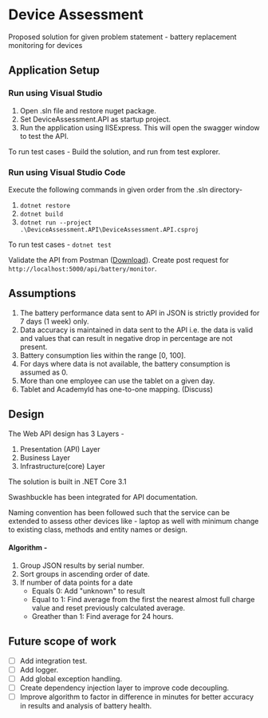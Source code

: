 # Device Assessment
Proposed solution for given problem statement - battery replacement monitoring for devices

## Application Setup

### Run using Visual Studio

1. Open .sln file and restore nuget package.
2. Set DeviceAssessment.API as startup project.
3. Run the application using IISExpress. This will open the swagger window to test the API.

To run test cases - Build the solution, and run from test explorer.

### Run using Visual Studio Code

Execute the following commands in given order from the .sln directory- 

1. `dotnet restore`
2. `dotnet build`
3. `dotnet run --project .\DeviceAssessment.API\DeviceAssessment.API.csproj`

To run test cases - `dotnet test`

Validate the API from Postman ([Download](https://www.postman.com/downloads/)). Create post request for `http://localhost:5000/api/battery/monitor`.

## Assumptions

1. The battery performance data sent to API in JSON is strictly provided for 7 days (1 week) only.
2. Data accuracy is maintained in data sent to the API i.e. the data is valid and values that can result in negative drop in percentage are not present.
3. Battery consumption lies within the range [0, 100].
4. For days where data is not available, the battery consumption is assumed as 0.
5. More than one employee can use the tablet on a given day.
6. Tablet and AcademyId has one-to-one mapping. (Discuss)

## Design

The Web API design has 3 Layers - 
1. Presentation (API) Layer
2. Business Layer
3. Infrastructure(core) Layer

The solution is built in .NET Core 3.1

Swashbuckle has been integrated for API documentation.

Naming convention has been followed such that the service can be extended to assess other devices like - laptop as well with minimum change to existing class, methods and entity names or design. 

#### Algorithm - 

1. Group JSON results by serial number.
2. Sort groups in ascending order of date.
3. If number of data points for a date
   * Equals 0: Add "unknown" to result
   * Equal to 1: Find average from the first the nearest almost full charge value and reset previously calculated average.
   * Greather than 1: Find average for 24 hours.


## Future scope of work

- [ ] Add integration test.
- [ ] Add logger.
- [ ] Add global exception handling.
- [ ] Create dependency injection layer to improve code decoupling.
- [ ] Improve algorithm to factor in difference in minutes for better accuracy in results and analysis of battery health.